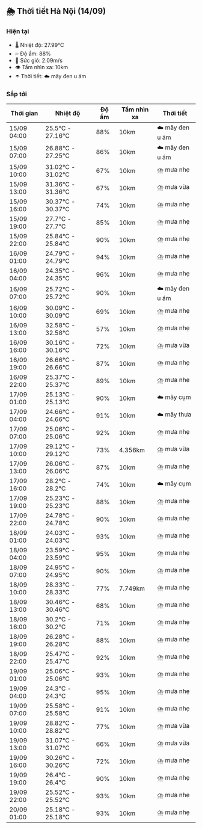 ## 🌦️ Thời tiết Hà Nội (14/09)

### Hiện tại

- 🌡️ Nhiệt độ: 27.99℃
- 💦 Độ ẩm: 88%
- 💨 Sức gió: 2.09m/s
- 👁️ Tầm nhìn xa: 10km
- ☂️ Thời tiết: ☁️ mây đen u ám

### Sắp tới

| Thời gian | Nhiệt độ | Độ ẩm | Tầm nhìn xa | Thời tiết |
| --- | --- | --- | --- | --- |
| 15/09 04:00 | 25.5℃ - 27.16℃ | 88% | 10km | ☁️ mây đen u ám |
| 15/09 07:00 | 26.88℃ - 27.25℃ | 86% | 10km | ☁️ mây đen u ám |
| 15/09 10:00 | 31.02℃ - 31.02℃ | 67% | 10km | ⛈️ mưa nhẹ |
| 15/09 13:00 | 31.36℃ - 31.36℃ | 67% | 10km | ⛈️ mưa vừa |
| 15/09 16:00 | 30.37℃ - 30.37℃ | 74% | 10km | ⛈️ mưa nhẹ |
| 15/09 19:00 | 27.7℃ - 27.7℃ | 85% | 10km | ⛈️ mưa nhẹ |
| 15/09 22:00 | 25.84℃ - 25.84℃ | 90% | 10km | ⛈️ mưa nhẹ |
| 16/09 01:00 | 24.79℃ - 24.79℃ | 94% | 10km | ⛈️ mưa nhẹ |
| 16/09 04:00 | 24.35℃ - 24.35℃ | 96% | 10km | ⛈️ mưa nhẹ |
| 16/09 07:00 | 25.72℃ - 25.72℃ | 90% | 10km | ☁️ mây đen u ám |
| 16/09 10:00 | 30.09℃ - 30.09℃ | 69% | 10km | ⛈️ mưa nhẹ |
| 16/09 13:00 | 32.58℃ - 32.58℃ | 57% | 10km | ⛈️ mưa nhẹ |
| 16/09 16:00 | 30.16℃ - 30.16℃ | 72% | 10km | ⛈️ mưa vừa |
| 16/09 19:00 | 26.66℃ - 26.66℃ | 87% | 10km | ⛈️ mưa nhẹ |
| 16/09 22:00 | 25.37℃ - 25.37℃ | 89% | 10km | ⛈️ mưa nhẹ |
| 17/09 01:00 | 25.13℃ - 25.13℃ | 90% | 10km | ☁️ mây cụm |
| 17/09 04:00 | 24.66℃ - 24.66℃ | 91% | 10km | ☁️ mây thưa |
| 17/09 07:00 | 25.06℃ - 25.06℃ | 92% | 10km | ⛈️ mưa nhẹ |
| 17/09 10:00 | 29.12℃ - 29.12℃ | 73% | 4.356km | ⛈️ mưa vừa |
| 17/09 13:00 | 26.06℃ - 26.06℃ | 87% | 10km | ⛈️ mưa nhẹ |
| 17/09 16:00 | 28.2℃ - 28.2℃ | 74% | 10km | ☁️ mây cụm |
| 17/09 19:00 | 25.23℃ - 25.23℃ | 88% | 10km | ⛈️ mưa nhẹ |
| 17/09 22:00 | 24.78℃ - 24.78℃ | 90% | 10km | ⛈️ mưa nhẹ |
| 18/09 01:00 | 24.03℃ - 24.03℃ | 93% | 10km | ⛈️ mưa nhẹ |
| 18/09 04:00 | 23.59℃ - 23.59℃ | 95% | 10km | ⛈️ mưa nhẹ |
| 18/09 07:00 | 24.95℃ - 24.95℃ | 90% | 10km | ⛈️ mưa nhẹ |
| 18/09 10:00 | 28.33℃ - 28.33℃ | 77% | 7.749km | ⛈️ mưa nhẹ |
| 18/09 13:00 | 30.46℃ - 30.46℃ | 68% | 10km | ⛈️ mưa nhẹ |
| 18/09 16:00 | 30.2℃ - 30.2℃ | 71% | 10km | ⛈️ mưa nhẹ |
| 18/09 19:00 | 26.28℃ - 26.28℃ | 88% | 10km | ⛈️ mưa nhẹ |
| 18/09 22:00 | 25.47℃ - 25.47℃ | 92% | 10km | ⛈️ mưa nhẹ |
| 19/09 01:00 | 25.06℃ - 25.06℃ | 93% | 10km | ⛈️ mưa nhẹ |
| 19/09 04:00 | 24.3℃ - 24.3℃ | 95% | 10km | ⛈️ mưa nhẹ |
| 19/09 07:00 | 25.58℃ - 25.58℃ | 91% | 10km | ⛈️ mưa nhẹ |
| 19/09 10:00 | 28.82℃ - 28.82℃ | 77% | 10km | ⛈️ mưa vừa |
| 19/09 13:00 | 31.07℃ - 31.07℃ | 66% | 10km | ⛈️ mưa vừa |
| 19/09 16:00 | 30.26℃ - 30.26℃ | 72% | 10km | ⛈️ mưa nhẹ |
| 19/09 19:00 | 26.4℃ - 26.4℃ | 90% | 10km | ⛈️ mưa nhẹ |
| 19/09 22:00 | 25.52℃ - 25.52℃ | 93% | 10km | ⛈️ mưa nhẹ |
| 20/09 01:00 | 25.18℃ - 25.18℃ | 93% | 10km | ⛈️ mưa nhẹ |
